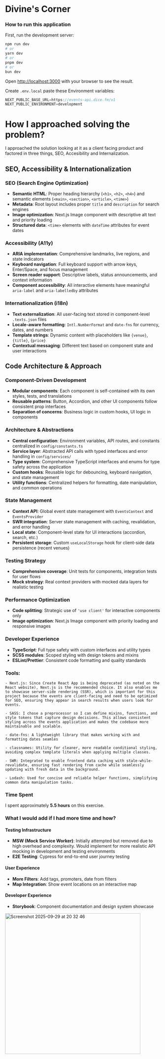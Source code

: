 


# **Divine's Corner**

### **How to run this application**


First, run the development server:

```bash
npm run dev
# or
yarn dev
# or
pnpm dev
# or
bun dev
```

Open [http://localhost:3000](http://localhost:3000) with your browser to see the result.


Create `.env.local` paste these Environment variables:

```ts
NEXT_PUBLIC_BASE_URL=https://events-api.dice.fm/v1
NEXT_PUBLIC_ENVIRONMENT=development
```

# **How I approached solving the problem?**

I approached the solution looking at it as a client facing product and factored in three things, SEO, Accesibility and Internalization.

## **SEO, Accessibility & Internationalization**

### **SEO (Search Engine Optimization)**
- **Semantic HTML**: Proper heading hierarchy (`<h1>`, `<h2>`, `<h4>`) and semantic elements (`<main>`, `<section>`, `<article>`, `<time>`)
- **Metadata**: Root layout includes proper `title` and `description` for search engines
- **Image optimization**: Next.js Image component with descriptive alt text and priority loading
- **Structured data**: `<time>` elements with `dateTime` attributes for event dates

### **Accessibility (A11y)**
- **ARIA implementation**: Comprehensive landmarks, live regions, and state indicators
- **Keyboard navigation**: Full keyboard support with arrow keys, Enter/Space, and focus management
- **Screen reader support**: Descriptive labels, status announcements, and context information
- **Component accessibility**: All interactive elements have meaningful `aria-label` and `aria-labelledby` attributes

### **Internationalization (i18n)**
- **Text externalization**: All user-facing text stored in component-level `.texts.json` files
- **Locale-aware formatting**: `Intl.NumberFormat` and `date-fns` for currency, dates, and numbers
- **Template strings**: Dynamic content with placeholders like `{venue}`, `{title}`, `{price}`
- **Contextual messaging**: Different text based on component state and user interactions

## **Code Architecture & Approach**

### **Component-Driven Development**
- **Modular components**: Each component is self-contained with its own styles, tests, and translations
- **Reusable patterns**: Button, Accordion, and other UI components follow consistent prop interfaces
- **Separation of concerns**: Business logic in custom hooks, UI logic in components

### **Architecture & Abstractions**
- **Central configuration**: Environment variables, API routes, and constants centralized in `config/constants.ts`
- **Service layer**: Abstracted API calls with typed interfaces and error handling in `config/services/`
- **Type system**: Comprehensive TypeScript interfaces and enums for type safety across the application
- **Custom hooks**: Reusable logic for debouncing, keyboard navigation, and state management
- **Utility functions**: Centralized helpers for formatting, date manipulation, and common operations

### **State Management**
- **Context API**: Global event state management with `EventsContext` and `EventsProvider`
- **SWR integration**: Server state management with caching, revalidation, and error handling
- **Local state**: Component-level state for UI interactions (accordion, search, etc.)
- **Persistent storage**: Custom `useLocalStorage` hook for client-side data persistence (recent venues)

### **Testing Strategy**
- **Comprehensive coverage**: Unit tests for components, integration tests for user flows
- **Mock strategy**: Real context providers with mocked data layers for realistic testing

### **Performance Optimization**
- **Code splitting**: Strategic use of `'use client'` for interactive components only
- **Image optimization**: Next.js Image component with priority loading and responsive images

### **Developer Experience**
- **TypeScript**: Full type safety with custom interfaces and utility types
- **SCSS modules**: Scoped styling with design tokens and mixins
- **ESLint/Prettier**: Consistent code formatting and quality standards

### **Tools**:
    - Next.js: Since Create React App is being deprecated (as noted on the React website), Next.js is the recommended choice. It also enables me to showcase server-side rendering (SSR), which is important for this project because the events are client-facing and need to be optimized for SEO, ensuring they appear in search results when users look for events.
    
    - SASS: I chose a preprocessor so I can define mixins, functions, and style tokens that capture design decisions. This allows consistent styling across the events application and makes the codebase more maintainable and scalable.

    - date-fns: A lightweight library that makes working with and formatting dates seamles

    - classnames: Utility for cleaner, more readable conditional styling, avoiding complex template literals when applying multiple classes.

    - SWR: Integrated to enable frontend data caching with stale-while-revalidate, ensuring fast rendering from cache while seamlessly updating with fresh data in the background.

    - Lodash: Used for concise and reliable helper functions, simplifying common data manipulation tasks.

### **Time Spent**

I spent approximately **5.5 hours** on this exercise.

### **What I would add if I had more time and how?**

#### **Testing Infrastructure**
- **MSW (Mock Service Worker)**: Initially attempted but removed due to high overhead and complexity. Would implement for more realistic API mocking in development and testing environments
- **E2E Testing**: Cypress for end-to-end user journey testing

#### **User Experience**
- **More Filters**: Add tags, promoters, date from filters
- **Map Integration**: Show event locations on an interactive map

#### **Developer Experience**
- **Storybook**: Component documentation and design system showcase

<img width="439" height="457" alt="Screenshot 2025-09-29 at 20 32 46" src="https://github.com/user-attachments/assets/65cdf029-0261-4feb-ab74-872966daebac" />








